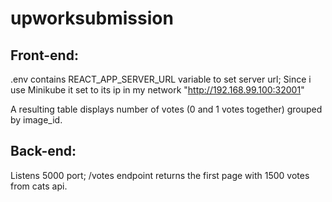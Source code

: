 # upworksubmission

## Front-end:

.env contains REACT_APP_SERVER_URL variable to set server url;
Since i use Minikube it set to its ip in my network "http://192.168.99.100:32001"

A resulting table displays number of votes (0 and 1 votes together) grouped by image_id.

## Back-end: 

Listens 5000 port;
/votes endpoint returns the first page with 1500 votes from cats api.
